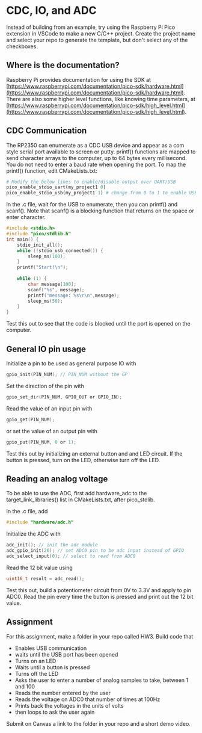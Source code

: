 # CDC, IO, and ADC

Instead of building from an example, try using the Raspberry Pi Pico extension in VSCode to make a new C/C++ project. Create the project name and select your repo to generate the template, but don't select any of the checkboxes.

## Where is the documentation?
Raspberry Pi provides documentation for using the SDK at [https://www.raspberrypi.com/documentation/pico-sdk/hardware.html](https://www.raspberrypi.com/documentation/pico-sdk/hardware.html).  
There are also some higher level functions, like knowing time parameters, at [https://www.raspberrypi.com/documentation/pico-sdk/high_level.html](https://www.raspberrypi.com/documentation/pico-sdk/high_level.html).

## CDC Communication 

The RP2350 can enumerate as a CDC USB device and appear as a com style serial port available to screen or putty. printf() functions are mapped to send character arrays to the computer, up to 64 bytes every millisecond. You do not need to enter a baud rate when opening the port. To map the printf() function, edit CMakeLists.txt:

```py
# Modify the below lines to enable/disable output over UART/USB
pico_enable_stdio_uart(my_project1 0)
pico_enable_stdio_usb(my_project1 1) # change from 0 to 1 to enable USB printf()
```

In the .c file, wait for the USB to enumerate, then you can printf() and scanf(). Note that scanf() is a blocking function that returns on the space or enter character.
```c
#include <stdio.h>
#include "pico/stdlib.h"
int main() {
    stdio_init_all();
    while (!stdio_usb_connected()) {
        sleep_ms(100);
    }
    printf("Start!\n");
 
    while (1) {
        char message[100];
        scanf("%s", message);
        printf("message: %s\r\n",message);
        sleep_ms(50);
    }
}
```
Test this out to see that the code is blocked until the port is opened on the computer.
## General IO pin usage

Initialize a pin to be used as general purpose IO with 
```c
gpio_init(PIN_NUM); // PIN_NUM without the GP
```
Set the direction of the pin with
```c
gpio_set_dir(PIN_NUM, GPIO_OUT or GPIO_IN);
```
Read the value of an input pin with
```c
gpio_get(PIN_NUM);
```
or set the value of an output pin with
```c
gpio_put(PIN_NUM, 0 or 1);
```
Test this out by initializing an external button and and LED circuit. If the button is pressed, turn on the LED, otherwise turn off the LED.

## Reading an analog voltage

To be able to use the ADC, first add hardware_adc to the target_link_libraries() list in CMakeLists.txt, after pico_stdlib.

In the .c file, add
```c
#include "hardware/adc.h"
```
Initialize the ADC with
```c
adc_init(); // init the adc module
adc_gpio_init(26); // set ADC0 pin to be adc input instead of GPIO
adc_select_input(0); // select to read from ADC0
```
Read the 12 bit value using
```c
uint16_t result = adc_read();
```
Test this out, build a potentiometer circuit from 0V to 3.3V and apply to pin ADC0. Read the pin every time the button is pressed and print out the 12 bit value. 

## Assignment
For this assignment, make a folder in your repo called HW3. Build code that
* Enables USB communication
* waits until the USB port has been opened
* Turns on an LED
* Waits until a button is pressed
* Turns off the LED
* Asks the user to enter a number of analog samples to take, between 1 and 100
* Reads the number entered by the user
* Reads the voltage on ADC0 that number of times at 100Hz
* Prints back the voltages in the units of volts
* then loops to ask the user again

Submit on Canvas a link to the folder in your repo and a short demo video.